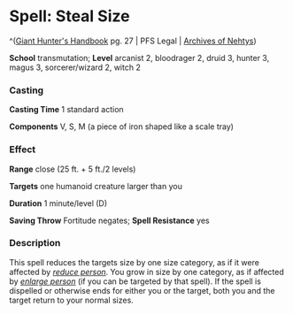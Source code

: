# Spell: Steal Size

^([Giant Hunter's Handbook][ss-steal-size] pg. 27 | PFS Legal | [Archives of Nehtys][sn-steal-size])

**School** transmutation; **Level** arcanist 2, bloodrager 2, druid 3, hunter 3, magus 3, sorcerer/wizard 2, witch 2

### Casting

**Casting Time** 1 standard action  

**Components** V, S, M (a piece of iron shaped like a scale tray)

### Effect

**Range** close (25 ft. + 5 ft./2 levels)  

**Targets** one humanoid creature larger than you  

**Duration** 1 minute/level (D)  

**Saving Throw** Fortitude negates; **Spell Resistance** yes

### Description

This spell reduces the targets size by one size category, as if it were affected by _[reduce person]_. You grow in size by one category, as if affected by _[enlarge person]_ (if you can be targeted by that spell). If the spell is dispelled or otherwise ends for either you or the target, both you and the target return to your normal sizes.

[ss-steal-size]: http://paizo.com/products/btpy99s4
[sn-steal-size]: http://www.archivesofnethys.com/SpellDisplay.aspx?ItemName=Steal%20Size
[enlarge person]: http://www.archivesofnethys.com/SpellDisplay.aspx?ItemName=enlarge%20person
[reduce person]: http://www.archivesofnethys.com/SpellDisplay.aspx?ItemName=reduce%20person